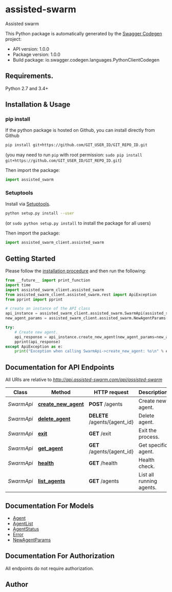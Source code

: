 # assisted-swarm
Assisted swarm

This Python package is automatically generated by the [Swagger Codegen](https://github.com/swagger-api/swagger-codegen) project:

- API version: 1.0.0
- Package version: 1.0.0
- Build package: io.swagger.codegen.languages.PythonClientCodegen

## Requirements.

Python 2.7 and 3.4+

## Installation & Usage
### pip install

If the python package is hosted on Github, you can install directly from Github

```sh
pip install git+https://github.com/GIT_USER_ID/GIT_REPO_ID.git
```
(you may need to run `pip` with root permission: `sudo pip install git+https://github.com/GIT_USER_ID/GIT_REPO_ID.git`)

Then import the package:
```python
import assisted_swarm 
```

### Setuptools

Install via [Setuptools](http://pypi.python.org/pypi/setuptools).

```sh
python setup.py install --user
```
(or `sudo python setup.py install` to install the package for all users)

Then import the package:
```python
import assisted_swarm_client.assisted_swarm
```

## Getting Started

Please follow the [installation procedure](#installation--usage) and then run the following:

```python
from __future__ import print_function
import time
import assisted_swarm_client.assisted_swarm
from assisted_swarm_client.assisted_swarm.rest import ApiException
from pprint import pprint

# create an instance of the API class
api_instance = assisted_swarm_client.assisted_swarm.SwarmApi(assisted_swarm_client.assisted_swarm.ApiClient(configuration))
new_agent_params = assisted_swarm_client.assisted_swarm.NewAgentParams() # NewAgentParams | Create new agent for swarm. (optional)

try:
    # Create new agent.
    api_response = api_instance.create_new_agent(new_agent_params=new_agent_params)
    pprint(api_response)
except ApiException as e:
    print("Exception when calling SwarmApi->create_new_agent: %s\n" % e)

```

## Documentation for API Endpoints

All URIs are relative to *http://api.assisted-swarm.com/api/assisted-swarm*

Class | Method | HTTP request | Description
------------ | ------------- | ------------- | -------------
*SwarmApi* | [**create_new_agent**](docs/SwarmApi.md#create_new_agent) | **POST** /agents | Create new agent.
*SwarmApi* | [**delete_agent**](docs/SwarmApi.md#delete_agent) | **DELETE** /agents/{agent_id} | Delete agent.
*SwarmApi* | [**exit**](docs/SwarmApi.md#exit) | **GET** /exit | Exit the process.
*SwarmApi* | [**get_agent**](docs/SwarmApi.md#get_agent) | **GET** /agents/{agent_id} | Get specific agent.
*SwarmApi* | [**health**](docs/SwarmApi.md#health) | **GET** /health | Health check.
*SwarmApi* | [**list_agents**](docs/SwarmApi.md#list_agents) | **GET** /agents | List all running agents.


## Documentation For Models

 - [Agent](docs/Agent.md)
 - [AgentList](docs/AgentList.md)
 - [AgentStatus](docs/AgentStatus.md)
 - [Error](docs/Error.md)
 - [NewAgentParams](docs/NewAgentParams.md)


## Documentation For Authorization

 All endpoints do not require authorization.


## Author



